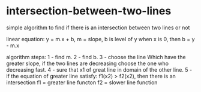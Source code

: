 # intersection-between-two-lines
simple algorithm to find if there is an intersection between two lines or not

linear equation: y = m.x + b, m = slope, b is level of y when x is 0, then b = y - m.x

algorithm steps:
1 - find m.
2 - find b.
3 - choose the line Which have the greater slope, if the two lines are decreasing choose the one who decreasing fast.
4 - sure that x1 of great line in domain of the other line.
5 - if the equation of greater line satisfy:
    f1(x2) > f2(x2), then there is an intersection
    f1 = greater line functon
    f2 = slower line function 
    
